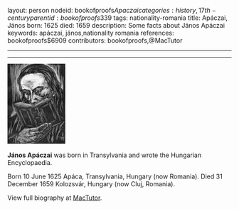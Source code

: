 layout: person
nodeid: bookofproofs$Apaczai
categories: history,17th-century
parentid: bookofproofs$339
tags: nationality-romania
title: Apáczai, János
born: 1625
died: 1659
description: Some facts about János Apáczai
keywords: apáczai, jános,nationality romania
references: bookofproofs$6909
contributors: bookofproofs,@MacTutor

---


---

![Apaczai.jpg](https://github.com/bookofproofs/bookofproofs.github.io/blob/main/_sources/_assets/images/portraits/Apaczai.jpg?raw=true)

**János Apáczai** was born in Transylvania and wrote the Hungarian Encyclopaedia.

Born 10 June 1625 Apáca, Transylvania, Hungary (now Romania). Died 31 December 1659 Kolozsvár, Hungary (now Cluj, Romania).


View full biography at [MacTutor](https://mathshistory.st-andrews.ac.uk/Biographies/Apaczai/).